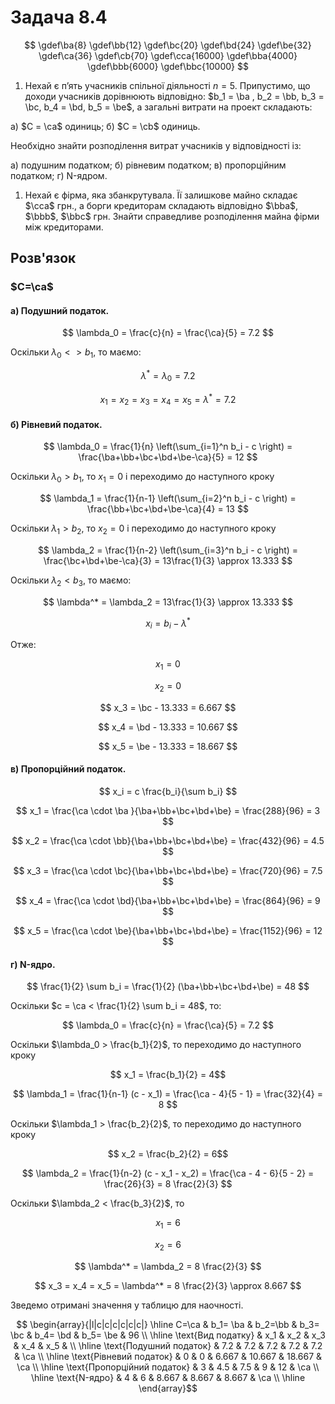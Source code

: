 # Задача 8.4

$$ \gdef\ba{8}  
 \gdef\bb{12} 
 \gdef\bc{20} 
 \gdef\bd{24} 
 \gdef\be{32} 
 \gdef\ca{36} 
 \gdef\cb{70} 
 \gdef\cca{16000} 
 \gdef\bba{4000}
 \gdef\bbb{6000}
 \gdef\bbc{10000} 
$$

1. Нехай є п’ять учасників спільної діяльності $n = 5$. Припустимо, що доходи учасників дорівнюють відповідно: $b_1 = \ba , b_2 = \bb, b_3 = \bc, b_4 = \bd, b_5 = \be$, а загальні витрати на проект складають:

а) $C = \ca$ одиниць;
б) $C = \cb$ одиниць.

Необхідно знайти розподілення витрат учасників у відповідності із:

а) подушним податком;
б) рівневим податком;
в) пропорційним податком;
г) N-ядром.

1. Нехай є фірма, яка збанкрутувала. Її залишкове майно складає $\cca$ грн., а борги кредиторам складають відповідно $\bba$, $\bbb$, $\bbc$ грн. Знайти справедливе розподілення майна фірми між кредиторами.

## Розв'язок

### $C=\ca$


#### а) Подушний податок.

$$ \lambda_0 = \frac{c}{n} = \frac{\ca}{5} = 7.2 $$

Оскільки $\lambda_0 <> b_1$, то  маємо:

$$ \lambda^* = \lambda_0 = 7.2 $$

$$ x_1 = x_2 = x_3 = x_4 = x_5 = \lambda^* = 7.2 $$


#### б) Рівневий податок.

$$ \lambda_0 = \frac{1}{n} \left(\sum_{i=1}^n b_i - c \right) = \frac{\ba+\bb+\bc+\bd+\be-\ca}{5} = 12 $$

Оскільки $\lambda_0 > b_1$, то $x_1 = 0$ і переходимо до наступного кроку

$$ \lambda_1 = \frac{1}{n-1} \left(\sum_{i=2}^n b_i - c \right) = \frac{\bb+\bc+\bd+\be-\ca}{4} = 13 $$

Оскільки $\lambda_1 > b_2$, то $x_2 = 0$ і переходимо до наступного кроку

$$ \lambda_2 = \frac{1}{n-2} \left(\sum_{i=3}^n b_i - c \right) = \frac{\bc+\bd+\be-\ca}{3} = 13\frac{1}{3} \approx 13.333 $$

Оскільки $\lambda_2 < b_3$, то маємо:

$$ \lambda^* = \lambda_2 = 13\frac{1}{3} \approx 13.333 $$ 

$$ x_i = b_i - \lambda^* $$ 

Отже:

$$ x_1 = 0 $$ 

$$ x_2 = 0 $$ 

$$ x_3 = \bc - 13.333 = 6.667 $$ 

$$ x_4 = \bd - 13.333 = 10.667 $$ 

$$ x_5 = \be - 13.333 = 18.667 $$ 

#### в) Пропорційний податок.

$$ x_i = c \frac{b_i}{\sum b_i} $$ 

$$ x_1 = \frac{\ca \cdot \ba }{\ba+\bb+\bc+\bd+\be} = \frac{288}{96} = 3 $$ 

$$ x_2 = \frac{\ca \cdot \bb}{\ba+\bb+\bc+\bd+\be} = \frac{432}{96} = 4.5 $$ 

$$ x_3 = \frac{\ca \cdot \bc}{\ba+\bb+\bc+\bd+\be} = \frac{720}{96} = 7.5 $$ 

$$ x_4 = \frac{\ca \cdot \bd}{\ba+\bb+\bc+\bd+\be} = \frac{864}{96} = 9 $$ 

$$ x_5 = \frac{\ca \cdot \be}{\ba+\bb+\bc+\bd+\be} = \frac{1152}{96} = 12 $$ 

#### г) N-ядро.

$$ \frac{1}{2} \sum b_i = \frac{1}{2} (\ba+\bb+\bc+\bd+\be) = 48 $$ 

Оскільки $c = \ca < \frac{1}{2} \sum b_i = 48$, то:

$$ \lambda_0 = \frac{c}{n} = \frac{\ca}{5} = 7.2 $$

Оскільки $\lambda_0 > \frac{b_1}{2}$, то переходимо до наступного кроку

$$ x_1 = \frac{b_1}{2} = 4$$

$$ \lambda_1 = \frac{1}{n-1} (c - x_1) = \frac{\ca - 4}{5 - 1} = \frac{32}{4} = 8 $$

Оскільки $\lambda_1 > \frac{b_2}{2}$, то переходимо до наступного кроку

$$ x_2 = \frac{b_2}{2} = 6$$

$$ \lambda_2 = \frac{1}{n-2} (c - x_1 - x_2) = \frac{\ca - 4 - 6}{5 - 2} = \frac{26}{3} = 8 \frac{2}{3} $$

Оскільки $\lambda_2 < \frac{b_3}{2}$, то

$$ x_1 = 6 $$

$$ x_2 = 6 $$

$$ \lambda^* = \lambda_2 = 8 \frac{2}{3}  $$

$$ x_3 = x_4 = x_5 = \lambda^* = 8 \frac{2}{3} \approx 8.667 $$

Зведемо отримані значення у таблицю для наочності.

$$ \begin{array}{|l|c|c|c|c|c|c|} \hline
    C=\ca                        & b_1= \ba & b_2=\bb & b_3= \bc & b_4= \bd & b_5= \be & 96 \\ \hline
    \text{Вид податку}          & x_1    & x_2    & x_3     & x_4     & x_5     &    \\ \hline
    \text{Подушний податок}     & 7.2    & 7.2    & 7.2     & 7.2     & 7.2     & \ca \\ \hline
    \text{Рівневий податок}     & 0      & 0      & 6.667   & 10.667  & 18.667  & \ca \\ \hline
    \text{Пропорційний податок} & 3      & 4.5    & 7.5     & 9       & 12      & \ca \\ \hline
    \text{N-ядро}               & 4      & 6      & 8.667   & 8.667   & 8.667   & \ca \\ \hline
\end{array}$$